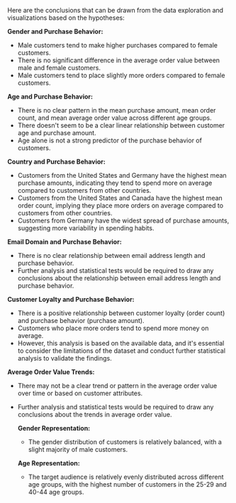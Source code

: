 Here are the conclusions that can be drawn from the data exploration and visualizations based on the hypotheses:

**Gender and Purchase Behavior:**
* Male customers tend to make higher purchases compared to female customers.
* There is no significant difference in the average order value between male and female customers.
* Male customers tend to place slightly more orders compared to female customers.

**Age and Purchase Behavior:**
* There is no clear pattern in the mean purchase amount, mean order count, and mean average order value across different age groups.
* There doesn't seem to be a clear linear relationship between customer age and purchase amount.
* Age alone is not a strong predictor of the purchase behavior of customers.

**Country and Purchase Behavior:**
* Customers from the United States and Germany have the highest mean purchase amounts, indicating they tend to spend more on average compared to customers from other countries.
* Customers from the United States and Canada have the highest mean order count, implying they place more orders on average compared to customers from other countries.
* Customers from Germany have the widest spread of purchase amounts, suggesting more variability in spending habits.

**Email Domain and Purchase Behavior:**
* There is no clear relationship between email address length and purchase behavior.
* Further analysis and statistical tests would be required to draw any conclusions about the relationship between email address length and purchase behavior.

**Customer Loyalty and Purchase Behavior:**
* There is a positive relationship between customer loyalty (order count) and purchase behavior (purchase amount).
* Customers who place more orders tend to spend more money on average.
* However, this analysis is based on the available data, and it's essential to consider the limitations of the dataset and conduct further statistical analysis to validate the findings.

**Average Order Value Trends:**
* There may not be a clear trend or pattern in the average order value over time or based on customer attributes.
* Further analysis and statistical tests would be required to draw any conclusions about the trends in average order value.

  **Gender Representation:**
  * The gender distribution of customers is relatively balanced, with a slight majority of male customers.

   **Age Representation:**
  *  The target audience is relatively evenly distributed across different age groups, with the highest number of customers in the 25-29 and 40-44 age groups.

